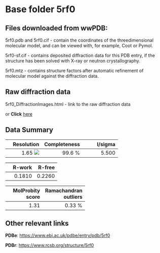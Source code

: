 # Base folder 5rf0

## Files downloaded from wwPDB:

5rf0.pdb and 5rf0.cif - contain the coordinates of the threedimensional molecular model, and can be viewed with, for example, Coot or Pymol.

5rf0-sf.cif - contains deposited diffraction data for this PDB entry, if the structure has been solved with X-ray or neutron crystallography.

5rf0.mtz - contains structure factors after automatic refinement of molecular model against the diffraction data.

## Raw diffraction data

5rf0_DiffractionImages.html - link to the raw diffraction data 

or **Click** [here](https://zenodo.org/record/3731038) 

## Data Summary
|   | Resolution | Completeness| I/sigma |
|---|-------------:|----------------:|--------------:|
|   |1.65 ![](https://github.com/thorn-lab/coronavirus_structural_task_force/blob/master/outreach/ang.svg)|99.6  %|<img width=50/>5.500|

|   | **R-work**| **R-free**   
|---|-------------:|----------------:|           
||0.1810|0.2260|

|   |**MolProbity<br>score**| **Ramachandran<br>outliers** 
|---|-------------:|----------------:|
||1.31|0.33 %|

## Other relevant links 
**PDBe**:  https://www.ebi.ac.uk/pdbe/entry/pdb/5rf0
 
**PDBr**: https://www.rcsb.org/structure/5rf0 

